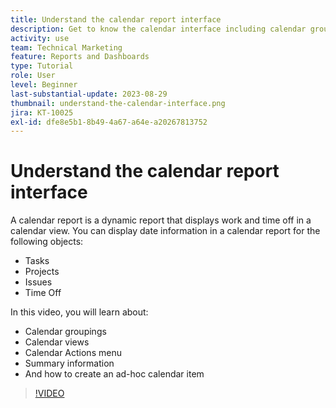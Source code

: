 ```yaml
---
title: Understand the calendar report interface
description: Get to know the calendar interface including calendar groupings, views and actions.
activity: use
team: Technical Marketing
feature: Reports and Dashboards
type: Tutorial
role: User
level: Beginner
last-substantial-update: 2023-08-29
thumbnail: understand-the-calendar-interface.png
jira: KT-10025
exl-id: dfe8e5b1-8b49-4a67-a64e-a20267813752
---
```

# Understand the calendar report interface

A calendar report is a dynamic report that displays work and time off in a calendar view. You can display date information in a calendar report for the following objects:

* Tasks
* Projects
* Issues
* Time Off

In this video, you will learn about:

* Calendar groupings
* Calendar views
* Calendar Actions menu
* Summary information
* And how to create an ad-hoc calendar item

>[!VIDEO](https://video.tv.adobe.com/v/3423318/?quality=12&learn=on)
